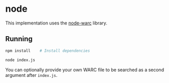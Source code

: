# node

This implementation uses the [node-warc](https://www.npmjs.com/package/node-warc) library.

## Running

```bash
npm install    # Install dependencies

node index.js
```

You can optionally provide your own WARC file to be searched as a second argument
after `index.js`.
